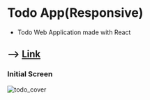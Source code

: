 # Todo App(Responsive)

* Todo Web Application made with React


## --> [Link](https://www.juni-official.com/todo)


### Initial Screen

![todo_cover](https://user-images.githubusercontent.com/38034518/118227046-d4b1a880-b4c2-11eb-9d6a-506b546d055c.png)

